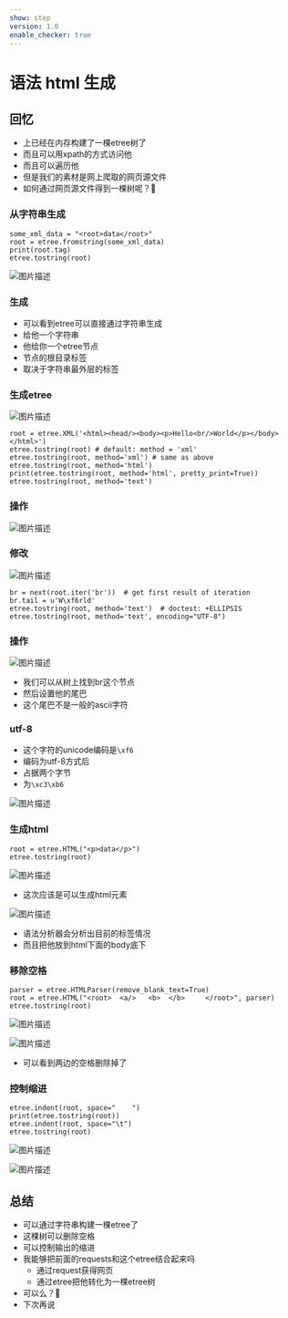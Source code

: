 ```yaml
---
show: step
version: 1.0
enable_checker: true
---
```


# 语法 html 生成
## 回忆

- 上已经在内存构建了一棵etree树了
- 而且可以用xpath的方式访问他
- 而且可以遍历他
- 但是我们的素材是网上爬取的网页源文件
- 如何通过网页源文件得到一棵树呢？🤔


### 从字符串生成

```
some_xml_data = "<root>data</root>"
root = etree.fromstring(some_xml_data)
print(root.tag)
etree.tostring(root)
```

![图片描述](https://doc.shiyanlou.com/courses/uid1190679-20210901-1630503765091)

### 生成

- 可以看到etree可以直接通过字符串生成
- 给他一个字符串
- 他给你一个etree节点
- 节点的根目录标签
- 取决于字符串最外层的标签

### 生成etree

![图片描述](https://doc.shiyanlou.com/courses/uid1190679-20210901-1630466004301)

```
root = etree.XML('<html><head/><body><p>Hello<br/>World</p></body></html>')
etree.tostring(root) # default: method = 'xml'
etree.tostring(root, method='xml') # same as above
etree.tostring(root, method='html')
print(etree.tostring(root, method='html', pretty_print=True))
etree.tostring(root, method='text')
```

### 操作

![图片描述](https://doc.shiyanlou.com/courses/uid1190679-20210901-1630466164563)


### 修改

![图片描述](https://doc.shiyanlou.com/courses/uid1190679-20210901-1630466274184)

```
br = next(root.iter('br'))  # get first result of iteration
br.tail = u'W\xf6rld'
etree.tostring(root, method='text')  # doctest: +ELLIPSIS
etree.tostring(root, method='text', encoding="UTF-8")
```

### 操作

![图片描述](https://doc.shiyanlou.com/courses/uid1190679-20210901-1630466681160)

- 我们可以从树上找到br这个节点
- 然后设置他的尾巴
- 这个尾巴不是一般的ascii字符

### utf-8

- 这个字符的unicode编码是`\xf6`
- 编码为utf-8方式后
- 占据两个字节
- 为`\xc3\xb6`

![图片描述](https://doc.shiyanlou.com/courses/uid1190679-20210901-1630466672155)

### 生成html

```
root = etree.HTML("<p>data</p>")
etree.tostring(root)
```

![图片描述](https://doc.shiyanlou.com/courses/uid1190679-20210901-1630504602875)

- 这次应该是可以生成html元素

![图片描述](https://doc.shiyanlou.com/courses/uid1190679-20210901-1630504739828)

- 语法分析器会分析出目前的标签情况
- 而且把他放到html下面的body底下

### 移除空格

```
parser = etree.HTMLParser(remove_blank_text=True)
root = etree.HTML("<root>  <a/>   <b>  </b>     </root>", parser)
etree.tostring(root)
```

![图片描述](https://doc.shiyanlou.com/courses/uid1190679-20210901-1630504914540)

![图片描述](https://doc.shiyanlou.com/courses/uid1190679-20210901-1630505103633)

- 可以看到两边的空格删除掉了

### 控制缩进
```
etree.indent(root, space="    ")
print(etree.tostring(root))
etree.indent(root, space="\t")
etree.tostring(root)
```

![图片描述](https://doc.shiyanlou.com/courses/uid1190679-20210901-1630505528348)

![图片描述](https://doc.shiyanlou.com/courses/uid1190679-20210901-1630505481176)

## 总结

- 可以通过字符串构建一棵etree了
- 这棵树可以删除空格
- 可以控制输出的缩进
- 我能够把前面的requests和这个etree结合起来吗
	- 通过request获得网页
	- 通过etree把他转化为一棵etree树
- 可以么？🤔
- 下次再说
